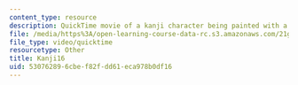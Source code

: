 ```yaml
---
content_type: resource
description: QuickTime movie of a kanji character being painted with a brush.
file: /media/https%3A/open-learning-course-data-rc.s3.amazonaws.com/21g-504-japanese-iv-spring-2009/530762896cbef82fdd61eca978b0df16_Kanji16.mov
file_type: video/quicktime
resourcetype: Other
title: Kanji16
uid: 53076289-6cbe-f82f-dd61-eca978b0df16
---
```

